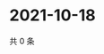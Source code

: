 # 2021-10-18

共 0 条

<!-- BEGIN WEIBO -->
<!-- 最后更新时间 Mon Oct 18 2021 03:11:07 GMT+0800 (China Standard Time) -->

<!-- END WEIBO -->
